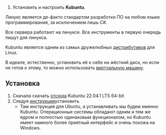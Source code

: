1. Установить и настроить **Kubuntu**. 

Линукс является де-факто стандартом разработки ПО на любом языке программирования, за исключением лишь C#. 

Все сервера работают на линуксе. Все инструменты в первую очередь пишут для линукса. 

Kubuntu является одним из самых дружелюбных [дистрибутивов](https://ru.wikipedia.org/wiki/%D0%94%D0%B8%D1%81%D1%82%D1%80%D0%B8%D0%B1%D1%83%D1%82%D0%B8%D0%B2_Linux#:~:text=%D0%94%D0%B8%D1%81%D1%82%D1%80%D0%B8%D0%B1%D1%83%D1%82%D0%B8%D0%B2%20GNU%2FLinux%20%E2%80%94%20%D0%BE%D0%B1%D1%89%D0%B5%D0%B5%20%D0%BE%D0%BF%D1%80%D0%B5%D0%B4%D0%B5%D0%BB%D0%B5%D0%BD%D0%B8%D0%B5,%D0%BA%D0%BE%D0%BD%D0%B5%D1%87%D0%BD%D0%BE%D0%B9%20%D1%83%D1%81%D1%82%D0%B0%D0%BD%D0%BE%D0%B2%D0%BA%D0%B8%20%D0%BD%D0%B0%20%D0%BF%D0%BE%D0%BB%D1%8C%D0%B7%D0%BE%D0%B2%D0%B0%D1%82%D0%B5%D0%BB%D1%8C%D1%81%D0%BA%D0%BE%D0%B5%20%D0%BE%D0%B1%D0%BE%D1%80%D1%83%D0%B4%D0%BE%D0%B2%D0%B0%D0%BD%D0%B8%D0%B5.) для Linux.

В идеале, естественно, установить её к себе на жёсткий диск, но если не готов к этому, то можно использовать [виртуальную машину](https://www.virtualbox.org/).


## Установка 

1. Сначала скачать [отсюда](https://kubuntu.org/getkubuntu/) Kubuntu 22.04.1 LTS 64-bit
2. Следуя [инструкции](https://ithowto.ru/ustanovka-ubuntu-2004-virtualbox.html)установить
	- Там инструкция для Ubuntu, а устанавливать мы будем именно Kubuntu. Операционные системы обладают одним и тем же ядром и полностью одинаковым функционалом, но Kubuntu имеет намного более приятный интерфейс и очень похожа на Windows. 


